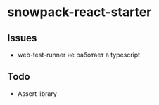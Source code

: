 # snowpack-react-starter

## Issues

-   web-test-runner не работает в typescript

## Todo

-   Assert library
